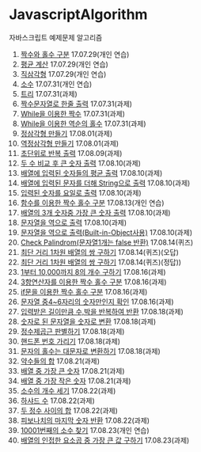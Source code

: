 # JavascriptAlgorithm
자바스크립트 예제문제 알고리즘
1. [짝수와 홀수 구분](./Exercise/EvenOrOdd.js) 17.07.29(개인 연습)
2. [평균 계산](./Exercise/Average.js) 17.07.29(개인 연습)
3. [직삼각형](./Exercise/RightAngledTriangle.js) 17.07.29(개인 연습)
4. [소수](./Exercise/PrimeNum.js) 17.07.31(개인 연습)
5. [트리](./Exercise/Tree.js) 17.07.31(과제)
6. [짝수문자열로 한줄 출력](./Exercise/EvenNumString.js) 17.07.31(과제)
7. [While을 이용한 짝수](./Exercise/WhileEvenNum.js) 17.07.31(과제)
8. [While을 이용한 역순의 홀수](./Exercise/WhileOddNumRev.js) 17.07.31(과제)
9. [정삼각형 만들기](./Exercise/Pyramid.js) 17.08.01(과제)
10. [역정삼각형 만들기](./Exercise/RevPyramid.js) 17.08.01(과제)
11. [초단위로 반복 출력](./Exercise/secondStack.js) 17.08.09(과제)
12. [두 수 비교 후 큰 숫자 출력](./Exercise/compareNumber.js) 17.08.10(과제)
13. [배열에 입력된 숫자들의 평균 출력](./Exercise/arrayAverage.js) 17.08.10(과제)
14. [배열에 입력된 문자를 더해 String으로 출력](./Exercise/arrStrSumStr.js) 17.08.10(과제)
15. [입력된 숫자를 요일로 출력](./Exercise/returnDay.js) 17.08.10(과제)
16. [함수를 이용한 짝수 홀수 구분](./Exercise/EvenOrOddFunc.js) 17.08.13(개인 연습)
17. [배열의 3개 숫자중 가장 큰 숫자 출력](./Exercise/threeMaxNum.js) 17.08.10(과제)
18. [문자열을 역으로 출력](./Exercise/reverseStr.js) 17.08.10(과제)
19. [문자열을 역으로 출력(Built-in-Object사용)](./Exercise/reverseStrBuiltInObj.js) 17.08.10(과제)
20. [Check Palindrom(문자열1개는 false 반환)](./Exercise/palindrome.js) 17.08.14(퀴즈)
21. [최단 거리 1차원 배열의 쌍 구하기](./Exercise/findMinDistance.js) 17.08.14(퀴즈)(오답)
22. [최단 거리 1차원 배열의 쌍 구하기](./Exercise/findMinDistance1.js) 17.08.14(퀴즈)(정답))
23. [1부터 10,000까지 8의 개수 구하기](./Exercise/searchEight.js) 17.08.16(과제)
24. [3항연산자를 이용한 짝수 홀수 구분](./Exercise/evenOrOdd3.js) 17.08.16(과제)
25. [if문을 이용한 짝수 홀수 구분](./Exercise/evenOrOddIf.js) 17.08.16(과제)
26. [문자열 중4~6자리의 숫자만인지 확인](./Exercise/alphaString46.js) 17.08.16(과제)
27. [입력받은 길이만큼 수,박을 반복하여 반환](./Exercise/waterMelon.js) 17.08.18(과제)
28. [숫자로 된 문자열을 숫자로 변환](./Exercise/strToInt.js) 17.08.18(과제)
29. [정수제곱근 판별하기](./Exercise/nextSqaure.js) 17.08.18(과제)
30. [핸드폰 번호 가리기](./Exercise/hiddenNumber.js) 17.08.18(과제)
31. [문자의 홀수는 대문자로 변환하기](./Exercise/strangeString.js) 17.08.18(과제)
32. [약수들의 합](./Exercise/sumDivisor.js) 17.08.21(과제)
33. [배열 중 가장 큰 숫자](./Exercise/arrMaxValue.js) 17.08.21(과제)
34. [배열 중 가장 작은 숫자](./Exercise/arrMinValue.js) 17.08.21(과제)
35. [소수의 개수 세기](./Exercise/numberOfPrime.js) 17.08.22(과제)
36. [하샤드 수](./Exercise/isHarshad.js) 17.08.22(과제)
37. [두 정수 사이의 합](./Exercise/adder.js) 17.08.22(과제)
38. [피보나치의 마지막 숫자 반환](./Exercise/fibonacci.js) 17.08.22(과제)
39. [10001번째의 소수 찾기](./Exercise/10001PrimeNum.js) 17.08.23(개인 연습)
40. [배열의 인접한 요소곱 중 가장 큰 값 구하기](./Exercise/adjacentElementsProduct.js) 17.08.23(과제)